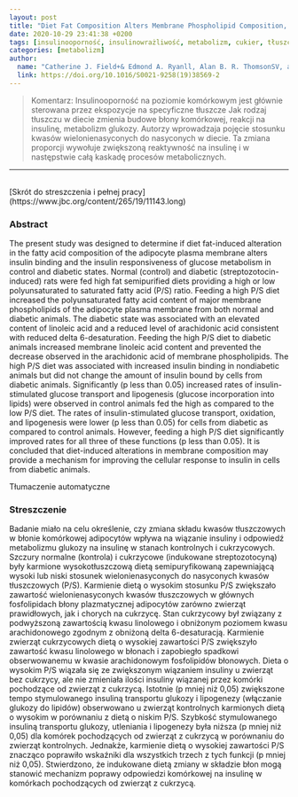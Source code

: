 ```yaml
---
layout: post
title: "Diet Fat Composition Alters Membrane Phospholipid Composition, Insulin Binding, and Glucose Metabolism in Adipocytes from Control and Diabetic Animals"
date: 2020-10-29 23:41:38 +0200
tags: [insulinooporność, insulinowrażliwość, metabolizm, cukier, tłuszcz, dieta]
categories: [metabolizm]
author:
  name: "Catherine J. Field+& Edmond A. Ryanll, Alan B. R. ThomsonSV, and M. Thomas Clandinin#311"
  link: https://doi.org/10.1016/S0021-9258(19)38569-2
---
```


> Komentarz:
> Insulinooporność na poziomie komórkowym jest głównie sterowana przez ekspozycje na specyficzne tłuszcze Jak rodzaj tłuszczu w diecie zmienia budowe błony komórkowej, reakcji na insulinę, metabolizm glukozy. Autorzy wprowadzaja pojęcie stosunku kwasów wielonienasyconych do nasyconych w diecie. Ta zmiana proporcji wywołuje zwiększoną reaktywność na insulinę i w następstwie całą kaskadę procesów metabolicznych.

<hr>
<br>
[Skrót do streszczenia i pełnej pracy](https://www.jbc.org/content/265/19/11143.long)

### Abstract
The present study was designed to determine if diet fat-induced alteration in the fatty acid composition of the adipocyte plasma membrane alters insulin binding and the insulin responsiveness of glucose metabolism in control and diabetic states. Normal (control) and diabetic (streptozotocin-induced) rats were fed high fat semipurified diets providing a high or low polyunsaturated to saturated fatty acid (P/S) ratio. Feeding a high P/S diet increased the polyunsaturated fatty acid content of major membrane phospholipids of the adipocyte plasma membrane from both normal and diabetic animals. The diabetic state was associated with an elevated content of linoleic acid and a reduced level of arachidonic acid consistent with reduced delta 6-desaturation. Feeding the high P/S diet to diabetic animals increased membrane linoleic acid content and prevented the decrease observed in the arachidonic acid of membrane phospholipids. The high P/S diet was associated with increased insulin binding in nondiabetic animals but did not change the amount of insulin bound by cells from diabetic animals. Significantly (p less than 0.05) increased rates of insulin-stimulated glucose transport and lipogenesis (glucose incorporation into lipids) were observed in control animals fed the high as compared to the low P/S diet. The rates of insulin-stimulated glucose transport, oxidation, and lipogenesis were lower (p less than 0.05) for cells from diabetic as compared to control animals. However, feeding a high P/S diet significantly improved rates for all three of these functions (p less than 0.05). It is concluded that diet-induced alterations in membrane composition may provide a mechanism for improving the cellular response to insulin in cells from diabetic animals.

Tłumaczenie automatyczne

### Streszczenie
Badanie miało na celu określenie, czy zmiana składu kwasów tłuszczowych w błonie komórkowej adipocytów wpływa na wiązanie insuliny i odpowiedź metabolizmu glukozy na insulinę w stanach kontrolnych i cukrzycowych. Szczury normalne (kontrola) i cukrzycowe (indukowane streptozotocyną) były karmione wysokotłuszczową dietą semipuryfikowaną zapewniającą wysoki lub niski stosunek wielonienasyconych do nasyconych kwasów tłuszczowych (P/S). Karmienie dietą o wysokim stosunku P/S zwiększało zawartość wielonienasyconych kwasów tłuszczowych w głównych fosfolipidach błony plazmatycznej adipocytów zarówno zwierząt prawidłowych, jak i chorych na cukrzycę. Stan cukrzycowy był związany z podwyższoną zawartością kwasu linolowego i obniżonym poziomem kwasu arachidonowego zgodnym z obniżoną delta 6-desaturacją. Karmienie zwierząt cukrzycowych dietą o wysokiej zawartości P/S zwiększyło zawartość kwasu linolowego w błonach i zapobiegło spadkowi obserwowanemu w kwasie arachidonowym fosfolipidów błonowych. Dieta o wysokim P/S wiązała się ze zwiększonym wiązaniem insuliny u zwierząt bez cukrzycy, ale nie zmieniała ilości insuliny wiązanej przez komórki pochodzące od zwierząt z cukrzycą. Istotnie (p mniej niż 0,05) zwiększone tempo stymulowanego insuliną transportu glukozy i lipogenezy (włączanie glukozy do lipidów) obserwowano u zwierząt kontrolnych karmionych dietą o wysokim w porównaniu z dietą o niskim P/S. Szybkość stymulowanego insuliną transportu glukozy, utleniania i lipogenezy była niższa (p mniej niż 0,05) dla komórek pochodzących od zwierząt z cukrzycą w porównaniu do zwierząt kontrolnych. Jednakże, karmienie dietą o wysokiej zawartości P/S znacząco poprawiło wskaźniki dla wszystkich trzech z tych funkcji (p mniej niż 0,05). Stwierdzono, że indukowane dietą zmiany w składzie błon mogą stanowić mechanizm poprawy odpowiedzi komórkowej na insulinę w komórkach pochodzących od zwierząt z cukrzycą.
